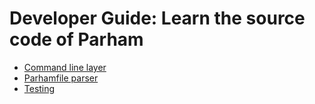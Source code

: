# Developer Guide: Learn the source code of Parham

- [Command line layer](cmdline.md)
- [Parhamfile parser](parhamfile.md)
- [Testing](testing.md)
